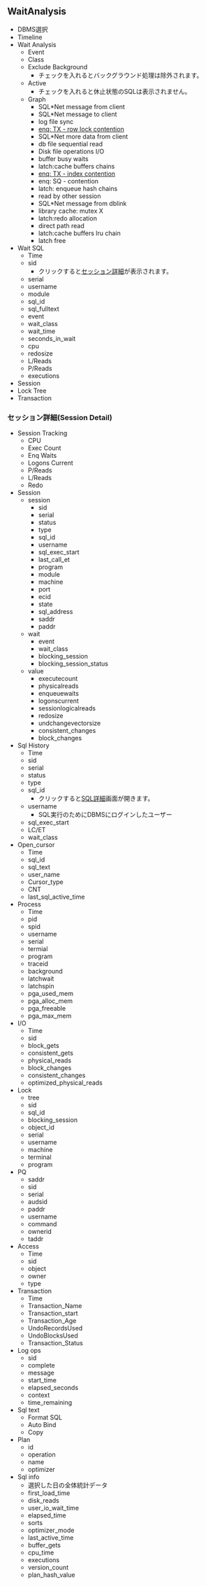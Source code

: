 ## WaitAnalysis

* DBMS選択
* Timeline
* Wait Analysis
    * Event
    * Class
    * Exclude Background
        * チェックを入れるとバックグラウンド処理は除外されます。
    * Active
        * チェックを入れると休止状態のSQLは表示されません。
    * Graph
        * SQL*Net message from client
        * SQL*Net message to client
        * log file sync
        * [enq: TX - row lock contention](dics.md#enq-tx---row-lock-contention)
        * SQL*Net more data from client
        * db file sequential read
        * Disk file operations I/O
        * buffer busy waits
        * latch:cache buffers chains
        * [enq: TX - index contention](dics.md#enq-tx---index-contention)
        * enq: SQ - contention
        * latch: enqueue hash chains
        * read by other session
        * SQL*Net message from dblink
        * library cache: mutex X
        * latch:redo allocation
        * direct path read
        * latch:cache buffers lru chain
        * latch free
* Wait SQL
    * Time
    * sid
        * クリックすると[セッション詳細](#セッション詳細session-detail)が表示されます。
    * serial
    * username
    * module
    * sql_id
    * sql_fulltext
    * event
    * wait_class
    * wait_time
    * seconds_in_wait
    * cpu
    * redosize
    * L/Reads
    * P/Reads
    * executions
* Session
* Lock Tree
* Transaction

### セッション詳細(Session Detail)

* Session Tracking
    * CPU
    * Exec Count
    * Enq Waits 
    * Logons Current
    * P/Reads
    * L/Reads
    * Redo
* Session
    * session
        * sid
        * serial
        * status
        * type
        * sql_id
        * username
        * sql_exec_start
        * last_call_et
        * program
        * module
        * machine
        * port
        * ecid
        * state
        * sql_address
        * saddr
        * paddr
    * wait
        * event
        * wait_class
        * blocking_session
        * blocking_session_status
    * value
        * executecount
        * physicalreads
        * enqueuewaits
        * logonscurrent
        * sessionlogicalreads
        * redosize
        * undchangevectorsize
        * consistent_changes
        * block_changes
* Sql History
    * Time
    * sid
    * serial
    * status
    * type
    * sql_id
        * クリックすると[SQL詳細](func-performance-oracle.md#sql-detailsql詳細)画面が開きます。
    * username
        * SQL実行のためにDBMSにログインしたユーザー
    * sql_exec_start
    * LC/ET
    * wait_class
* Open_cursor
    * Time
    * sql_id
    * sql_text
    * user_name
    * Cursor_type
    * CNT
    * last_sql_active_time
* Process
    * Time
    * pid
    * spid
    * username
    * serial
    * termial
    * program
    * traceid
    * background
    * latchwait
    * latchspin
    * pga_used_mem
    * pga_alloc_mem
    * pga_freeable
    * pga_max_mem
* I/O
    * Time
    * sid
    * block_gets
    * consistent_gets
    * physical_reads
    * block_changes
    * consistent_changes
    * optimized_physical_reads
* Lock
    * tree
    * sid
    * sql_id
    * blocking_session
    * object_id
    * serial
    * username
    * machine
    * terminal
    * program
* PQ
    * saddr
    * sid
    * serial
    * audsid
    * paddr
    * username
    * command
    * ownerid
    * taddr
* Access
    * Time
    * sid
    * object
    * owner
    * type
* Transaction
    * Time
    * Transaction_Name
    * Transaction_start
    * Transaction_Age
    * UndoRecordsUsed
    * UndoBlocksUsed
    * Transaction_Status
* Log ops
    * sid
    * complete
    * message
    * start_time
    * elapsed_seconds
    * context
    * time_remaining
* Sql text
    * Format SQL
    * Auto Bind
    * Copy
* Plan
    * id
    * operation
    * name
    * optimizer
* Sql info
    * 選択した日の全体統計データ
    * first_load_time
    * disk_reads
    * user_io_wait_time
    * elapsed_time
    * sorts
    * optimizer_mode
    * last_active_time
    * buffer_gets
    * cpu_time
    * executions
    * version_count
    * plan_hash_value

